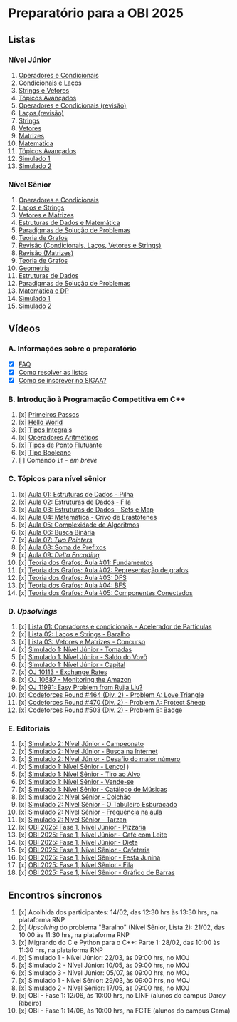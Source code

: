 # Preparatório para a OBI 2025

## Listas

### Nível Júnior

<!-- Semana 2: dia 10/02 -->
1. [Operadores e Condicionais](https://moj.naquadah.com.br/cgi-bin/contest.sh/ejr_obi_jr_01)
2. [Condicionais e Laços](https://moj.naquadah.com.br/cgi-bin/contest.sh/ejr_obi_jr_02)
3. [Strings e Vetores](https://moj.naquadah.com.br/cgi-bin/contest.sh/ejr_obi_jr_03) <!-- Semana 3: dia 17/02 -->
4. [Tópicos Avançados](https://moj.naquadah.com.br/cgi-bin/contest.sh/ejr_obi_jr_04) <!-- Semana 4: dia 24/02 -->
5. [Operadores e Condicionais (revisão)](https://moj.naquadah.com.br/cgi-bin/contest.sh/ejr_obi_jr_05) <!-- Semana 8: dia 24/03 -->
6. [Laços (revisão)](https://moj.naquadah.com.br/cgi-bin/contest.sh/ejr_obi_jr_06) <!-- Semana 09: 31/03 -->
7. [Strings](https://moj.naquadah.com.br/cgi-bin/contest.sh/ejr_obi_jr_07) <!-- Semana 10: 07/04 -->
7. [Vetores](https://moj.naquadah.com.br/cgi-bin/contest.sh/ejr_obi_jr_08) <!-- Semana 11: 14/04 -->
9. [Matrizes](https://moj.naquadah.com.br/cgi-bin/contest.sh/ejr_obi_jr_09) <!-- Semana 12: 21/04 -->
10. [Matemática](https://moj.naquadah.com.br/cgi-bin/contest.sh/ejr_obi_jr_10) <!-- Semana 13: 28/04 -->
11. [Tópicos Avançados](https://moj.naquadah.com.br/cgi-bin/contest.sh/ejr_obi_jr_11) <!-- Semana 14: 05/05 -->
12. [Simulado 1](https://moj.naquadah.com.br/cgi-bin/contest.sh/ejr_sim_jr_01_rp) <!-- Semana 09: 31/03 -->
13. [Simulado 2](https://moj.naquadah.com.br/cgi-bin/contest.sh/ejr_sim_jr_02_rp) <!-- Semana 14: 11/05 -->
<!-- 82 problemas: 11 listas e 2 simulados -->

### Nível Sênior

<!-- Semana 2: dia 10/02 -->
1. [Operadores e Condicionais](https://moj.naquadah.com.br/cgi-bin/contest.sh/ejr_obi_ns_01)
2. [Laços e Strings](https://moj.naquadah.com.br/cgi-bin/contest.sh/ejr_obi_ns_02)
3. [Vetores e Matrizes](https://moj.naquadah.com.br/cgi-bin/contest.sh/ejr_obi_ns_03) <!-- Semana 3: dia 17/02 -->
4. [Estruturas de Dados e Matemática](https://moj.naquadah.com.br/cgi-bin/contest.sh/ejr_obi_ns_04) <!-- Semana 4: dia 24/02 -->
5. [Paradigmas de Solução de Problemas](https://moj.naquadah.com.br/cgi-bin/contest.sh/ejr_obi_ns_05) <!-- Semana 5: dia 03/03 -->
6. [Teoria de Grafos](https://moj.naquadah.com.br/cgi-bin/contest.sh/ejr_obi_ns_06) <!-- Semana 6: dia 10/03 -->
7. [Revisão (Condicionais, Laços, Vetores e Strings)](https://moj.naquadah.com.br/cgi-bin/contest.sh/ejr_obi_ns_07) <!-- Semana 15: dia 12/05 -->
8. [Revisão (Matrizes)](https://moj.naquadah.com.br/cgi-bin/contest.sh/ejr_obi_ns_08) <!-- Semana 16: dia 19/05 -->
9. [Teoria de Grafos](https://moj.naquadah.com.br/cgi-bin/contest.sh/ejr_obi_ns_09) <!-- Semana 17: dia 26/05 -->
10. [Geometria](https://moj.naquadah.com.br/cgi-bin/contest.sh/ejr_obi_ns_10) <!-- Semana 18: dia 02/06 -->
11. [Estruturas de Dados](https://moj.naquadah.com.br/cgi-bin/contest.sh/ejr_obi_ns_11) <!-- Semana 19: dia 09/06 -->
12. [Paradigmas de Solução de Problemas](https://moj.naquadah.com.br/cgi-bin/contest.sh/ejr_obi_ns_12) <!-- Semana 20: dia 16/06 -->
13. [Matemática e DP](https://moj.naquadah.com.br/cgi-bin/contest.sh/ejr_obi_ns_13) <!-- Semana 21: dia 23/06 -->
14. [Simulado 1](https://moj.naquadah.com.br/cgi-bin/contest.sh/ejr_sim_ns_01_rp) <!-- Semana 09: 31/03 -->
15. [Simulado 2](https://moj.naquadah.com.br/cgi-bin/contest.sh/ejr_sim_ns_02_rp) <!-- Semana 16: 19/05 -->
<!-- 9 + 6 + 10 + 7 + 7 + 10 + 4 + 11 + 4 + 5 + 14 + 6 + 5 + 7 + 5 problemas -->

## Vídeos

### A. Informações sobre o preparatório

<!-- Semana 2: dia 10/20 -->
- [x] [FAQ](https://youtu.be/o25mAj1IZ0w)
- [x] [Como resolver as listas](https://youtu.be/4lQXGU7cPs4)
- [x] [Como se inscrever no SIGAA?](https://youtu.be/mnkze6QIVf8) <!-- Semana 5: dia 06/03 -->

### B. Introdução à Programação Competitiva em C++

1. [x] [Primeiros Passos](https://youtu.be/RVyamnsQZPI) <!-- Semana 3: dia 22/02 -->
2. [x] [Hello World](http://youtube.com/watch?v=-9sK3xLEabI) <!-- Semana 4: dia 23/02 -->
3. [x] [Tipos Integrais](https://youtu.be/AKMSQjckJPs) <!-- Semana 5: dia 07/03 -->
4. [x] [Operadores Aritméticos](https://youtu.be/N0AIof66JAA) <!-- Semana 6: dia 15/03 -->
5. [x] [Tipos de Ponto Flutuante](https://youtu.be/tyglrOB42Qk) <!-- Semana 8: dia 30/03 -->
6. [x] [Tipo Booleano](https://youtu.be/87FDmYU1IsI) <!-- Semana 10: 13/04 -->
7. [ ] Comando `if` - _em breve_

### C. Tópicos para nível sênior

1. [x] [Aula 01: Estruturas de Dados - Pilha](https://www.youtube.com/watch?v=3Ioht6Js7Io&list=PLpC5nmNJ-GbxMRL4ZWIxSnDDQcw57dtNq&index=1&pp=iAQB) <!-- Semana 6: dia 15/03 -->
2. [x] [Aula 02: Estruturas de Dados - Fila](https://www.youtube.com/watch?v=XVFfIyHz7kQ&list=PLpC5nmNJ-GbxMRL4ZWIxSnDDQcw57dtNq&index=2&pp=iAQB) <!-- Semana 6: dia 15/03 -->
3. [x] [Aula 03: Estruturas de Dados - Sets e Map](https://www.youtube.com/watch?v=z3M2vRJJyOk&list=PLpC5nmNJ-GbxMRL4ZWIxSnDDQcw57dtNq&index=3&pp=iAQB) <!-- Semana 6: dia 15/03 -->
4. [x] [Aula 04: Matemática - Crivo de Erastótenes](https://www.youtube.com/watch?v=A1uRLMc6AiU&list=PLpC5nmNJ-GbxMRL4ZWIxSnDDQcw57dtNq&index=4&pp=iAQB) <!-- Semana 6: dia 15/03 -->
5. [x] [Aula 05: Complexidade de Algoritmos](https://youtu.be/v9BDYqxWRDg) <!-- Semana 10: dia 08/04 -->
6. [x] [Aula 06: Busca Binária](https://www.youtube.com/watch?v=xHORUaSYms0) <!-- Semana 10: dia 13/04 -->
7. [x] [Aula 07: _Two Pointers_](https://www.youtube.com/watch?v=ZeApHr2DUyA) <!-- Semana 10: dia 13/04 -->
8. [x] [Aula 08: Soma de Prefixos](https://www.youtube.com/watch?v=DZnByCj6TpU) <!-- Semana 14: dia 05/05 -->
8. [x] [Aula 09: _Delta Encoding_](https://www.youtube.com/watch?v=c4bfFYBhYMA) <!-- Semana 15: dia 14/05 -->
10. [x] [Teoria dos Grafos: Aula #01: Fundamentos](https://www.youtube.com/watch?v=8MM8xziCCr8) <!-- Semana 13: 02/05 -->
11. [x] [Teoria dos Grafos: Aula #02: Representação de grafos](https://www.youtube.com/watch?v=_SvF0idUECc) <!-- Semana 14: 09/05 -->
12. [x] [Teoria dos Grafos: Aula #03: DFS](https://www.youtube.com/watch?v=zwHMDMLqEdQ) <!-- Semana 16: 24/05 -->
13. [x] [Teoria dos Grafos: Aula #04: BFS](https://www.youtube.com/watch?v=Of-thGn-pbk) <!-- Semana 18: 04/06 -->
14. [x] [Teoria dos Grafos: Aula #05: Componentes Conectados](https://www.youtube.com/watch?v=K714PYqOO1k) <!-- Semana 20: 22/06 -->

### D. _Upsolvings_

<!-- Semana 4: dia 28/02 -->
1. [x] [Lista 01: Operadores e condicionais - Acelerador de Partículas](https://rb.gy/excra3)
2. [x] [Lista 02: Laços e Strings - Baralho](https://rb.gy/e4mk5f)
3. [x] [Lista 03: Vetores e Matrizes - Concurso](https://rb.gy/a8w38e)
4. [x] [Simulado 1: Nível Júnior - Tomadas](https://youtu.be/YCiEnupyElo) <!-- Semana 9: dia 06/04 -->
5. [x] [Simulado 1: Nível Júnior - Saldo do Vovô](https://www.youtube.com/watch?v=U-AYa9nHMQ4) <!-- Semana 10: dia 12/04 -->
6. [x] [Simulado 1: Nível Júnior - Capital](https://youtu.be/rGD7scKQUJs) <!-- Semana 12: dia 27/04 -->
7. [x] [OJ 10113 - Exchange Rates](https://www.youtube.com/watch?v=TVVTdKlPo_U) <!-- Semana 17: dia 30/06 -->
8. [x] [OJ 10687 - Monitoring the Amazon](https://www.youtube.com/watch?v=9fWy7TdbvfM) <!-- Semana 19: dia 11/09 -->
9. [x] [OJ 11991: Easy Problem from Rujia Liu?](https://www.youtube.com/watch?v=lg8mrFivLH0) <!-- Semana 15: dia 18/05 -->
10. [x] [Codeforces Round #464 (Div. 2) - Problem A: Love Triangle](https://www.youtube.com/watch?v=b2wg7V716GQ) <!-- Semana 15: dia 18/05 -->
11. [x] [Codeforces Round #470 (Div. 2) - Problem A: Protect Sheep](https://www.youtube.com/watch?v=3kls9X-Hz6s) <!-- Semana 19: dia 11/06 -->
12. [x] [Codeforces Round #503 (Div. 2) - Problem B: Badge](https://www.youtube.com/watch?v=qnnUqEu6OQs) <!-- Semana 17: dia 30/05 -->

### E. Editoriais

1. [x] [Simulado 2: Nível Júnior - Campeonato](https://github.com/edsomjr/OBI/wiki/OBI-2012:-Fase-1---N%C3%ADvel-J%C3%BAnior#campeonato) <!-- Semana 17: dia 28/50 -->
2. [x] [Simulado 2: Nível Júnior - Busca na Internet](https://github.com/edsomjr/OBI/wiki/OBI-2012:-Fase-1---N%C3%ADvel-J%C3%BAnior#busca-na-internet) <!-- Semana 16: dia 19/05 -->
3. [x] [Simulado 2: Nível Júnior - Desafio do maior número](https://github.com/edsomjr/OBI/wiki/OBI-2012:-Fase-1---N%C3%ADvel-J%C3%BAnior#desafio-do-maior-n%C3%BAmero) <!-- Semana 17: dia 29/05 -->
4. [x] [Simulado 1: Nível Sênior - Lençol](https://github.com/edsomjr/OBI/wiki/OBI-2023:-Fase-1-%E2%80%90-N%C3%ADvel-2#len%C3%A7ol) <!-- Semana 12: dia 25/04 -->
)
5. [x] [Simulado 1: Nível Sênior - Tiro ao Alvo](https://github.com/edsomjr/OBI/wiki/OBI-2023:-Fase-1-%E2%80%90-N%C3%ADvel-2#tiro-ao-alvo) <!-- Semana 13: dia 30/04 -->
6. [x] [Simulado 1: Nível Sênior - Vende-se](https://github.com/edsomjr/OBI/wiki/OBI-2023:-Fase-1-%E2%80%90-N%C3%ADvel-2#vende-se) <!-- Semana 14: dia 09/05 -->
7. [x] [Simulado 1: Nível Sênior - Catálogo de Músicas](https://github.com/edsomjr/OBI/wiki/OBI-2023:-Fase-1-%E2%80%90-N%C3%ADvel-2#cat%C3%A1logo-de-m%C3%BAsicas) <!-- Semana 15: dia 17/05 -->
8. [x] [Simulado 2: Nível Sênior - Colchão](https://github.com/edsomjr/OBI/wiki/OBI-2012:-Fase-1-%E2%80%90-N%C3%ADvel-2#colch%C3%A3o) <!-- Semana 18: dia 08/06 -->
9. [x] [Simulado 2: Nível Sênior - O Tabuleiro Esburacado](https://github.com/edsomjr/OBI/wiki/OBI-2012:-Fase-1-%E2%80%90-N%C3%ADvel-2#o-tabuleiro-esburacado) <!-- Semana 20: dia 17/06 -->
10. [x] [Simulado 2: Nível Sênior - Frequência na aula](https://github.com/edsomjr/OBI/wiki/OBI-2012:-Fase-1-%E2%80%90-N%C3%ADvel-2#frequ%C3%AAncia-na-aula) <!-- Semana 18: dia 05/06 -->
11. [x] [Simulado 2: Nível Sênior - Tarzan](https://github.com/edsomjr/OBI/wiki/OBI-2012:-Fase-1-%E2%80%90-N%C3%ADvel-2#tarzan) <!-- Semana 19: dia 15/06 -->
12. [x] [OBI 2025: Fase 1, Nível Júnior - Pizzaria](https://github.com/edsomjr/OBI/wiki/OBI-2025:-Fase-1-%E2%80%90-N%C3%ADvel-J%C3%BAnior#pizzaria) <!-- Semana 21: dia 28/06 -->
13. [x] [OBI 2025: Fase 1, Nível Júnior - Café com Leite](https://github.com/edsomjr/OBI/wiki/OBI-2025:-Fase-1-%E2%80%90-N%C3%ADvel-J%C3%BAnior#caf%C3%A9-com-leite) <!-- Semana 21: dia 28/06 -->
14. [x] [OBI 2025: Fase 1, Nível Júnior - Dieta](https://github.com/edsomjr/OBI/wiki/OBI-2025:-Fase-1-%E2%80%90-N%C3%ADvel-J%C3%BAnior#dieta) <!-- Semana 21: dia 28/06 -->
15. [x] [OBI 2025: Fase 1, Nível Sênior - Cafeteria](https://github.com/edsomjr/OBI/wiki/OBI-2025:-Fase-1-%E2%80%90-N%C3%ADvel-S%C3%AAnior#cafeteria) <!-- Semana 22: dia 05/07 -->
16. [x] [OBI 2025: Fase 1, Nível Sênior - Festa Junina](https://github.com/edsomjr/OBI/wiki/OBI-2025:-Fase-1-%E2%80%90-N%C3%ADvel-S%C3%AAnior#festa-junina) <!-- Semana 22: dia 05/07 -->
17. [x] [OBI 2025: Fase 1, Nível Sênior - Fila](https://github.com/edsomjr/OBI/wiki/OBI-2025:-Fase-1-%E2%80%90-N%C3%ADvel-S%C3%AAnior#fila) <!-- Semana 23: dia 13/07 -->
18. [x] [OBI 2025: Fase 1, Nível Sênior - Gráfico de Barras](https://github.com/edsomjr/OBI/wiki/OBI-2025:-Fase-1-%E2%80%90-N%C3%ADvel-S%C3%AAnior#gr%C3%A1fico-de-barras) <!-- Semana 23: dia 13/07 -->

## Encontros síncronos

1. [x] Acolhida dos participantes: 14/02, das 12:30 hrs às 13:30 hrs, na plataforma RNP
2. [x] _Upsolving_ do problema "Baralho" (Nível Sênior, Lista 2): 21/02, das 10:00 às 11:30 hrs, na plataforma RNP
3. [x] Migrando do C e Python para o C++: Parte 1: 28/02, das 10:00 às 11:30 hrs, na plataforma RNP
4. [x] Simulado 1 - Nível Júnior: 22/03, às 09:00 hrs, no MOJ
5. [x] Simulado 2 - Nível Júnior: 10/05, às 09:00 hrs, no MOJ
6. [x] Simulado 3 - Nível Júnior: 05/07, às 09:00 hrs, no MOJ
7. [x] Simulado 1 - Nível Sênior: 29/03, às 09:00 hrs, no MOJ
8. [x] Simulado 2 - Nível Sênior: 17/05, às 09:00 hrs, no MOJ
9. [x] OBI - Fase 1: 12/06, às 10:00 hrs, no LINF (alunos do campus Darcy Ribeiro)
10. [x] OBI - Fase 1: 14/06, às 10:00 hrs, na FCTE (alunos do campus Gama)
